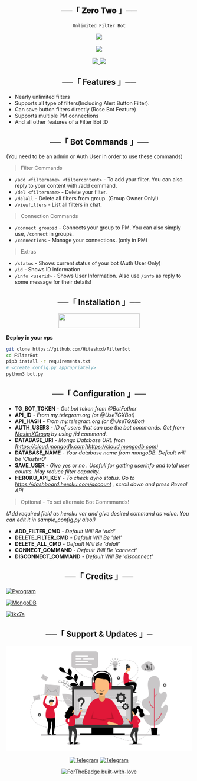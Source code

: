 <h2 align="center">
    ──「 𝐙𝐞𝐫𝐨 𝐓𝐰𝐨 」──
</h2> <div align="center">

`Unlimited Filter Bot`

<img src="https://te.legra.ph/file/cba2ba1d2fe2baf563e09.jpg"></div>

<p align="center">
  <a href="https://www.python.org">
    <img src="http://ForTheBadge.com/images/badges/made-with-python.svg">

  </a>
</p>
<p align="center">
  <a href="https://github.com/Hiteshxd/FilteBot/stargazers">
    <img src="https://img.shields.io/github/stars/Hiteshxd/FilterBot?style=social">

  </a>
  
  <a href="https://github.com/Hiteshxd/FilterBot/fork">
    <img src="https://img.shields.io/github/forks/HiteshXd/FilterBot?label=Fork&style=social">

  </a>  
</p>

<h2 align="center">
    ──「 Features 」──
</h2>

* Nearly unlimited filters
* Supports all type of filters(Including Alert Button Filter).
* Can save button filters directly (Rose Bot Feature)
* Supports multiple PM connections
* And all other features of a Filter Bot :D

<h2 align="center">
    ──「 Bot Commands 」──
</h2>

(You need to be an admin or Auth User in order to use these commands)

> Filter Commands
* `/add <filtername> <filtercontent>`  -  To add your filter. You can also reply to your content with /add command.
* `/del <filtername>`  -  Delete your filter.
* `/delall`  -  Delete all filters from group. (Group Owner Only!)
* `/viewfilters`  -  List all filters in chat.

> Connection Commands
* `/connect groupid`  -  Connects your group to PM. You can also simply use, `/connect` in groups.
* `/connections`  -  Manage your connections. (only in PM)

> Extras
* `/status`  -  Shows current status of your bot (Auth User Only)
* `/id`  -  Shows ID information
* `/info <userid>`  -  Shows User Information. Also use `/info` as reply to some message for their details!

<h2 align="center">
    ──「 Installation 」──
</h2>

<p align="center"><a href="https://dashboard.heroku.com/new?template=https://github.com/Hiteshxd/FilterBot"> <img src="https://img.shields.io/badge/Deploy%20On%20Heroku-black?style=for-the-badge&logo=heroku" width="220" height="38.45"/></a></p>

**Deploy in your vps**

```sh
git clone https://github.com/Hiteshxd/FilterBot
cd FilterBot
pip3 install -r requirements.txt
# <Create config.py appropriately>
python3 bot.py
```

<h2 align="center">
    ──「 Configuration 」──
</h2>

* **TG_BOT_TOKEN**  - *Get bot token from @BotFather*
* **API_ID**        - *From my.telegram.org (or @UseTGXBot)*
* **API_HASH**      - *From my.telegram.org (or @UseTGXBot)*
* **AUTH_USERS**  - *ID of users that can use the bot commands. Get from [MaximXGroup](https://telegram.dog/MaximXGroup) by using /id command.*
* **DATABASE_URI**  - *Mongo Database URL from [https://cloud.mongodb.com](https://cloud.mongodb.com)*
* **DATABASE_NAME**  - *Your database name from mongoDB. Default will be 'Cluster0'*
* **SAVE_USER**  -  *Give yes or no . Usefull for getting userinfo and total user counts. May reduce filter capacity.*
* **HEROKU_API_KEY**  -  *To check dyno status. Go to https://dashboard.heroku.com/account , scroll down and press Reveal API*


> Optional - To set alternate Bot Commmands!

*(Add required field as heroku var and give desired command as value. You can edit it in sample_config.py also!)*

* **ADD_FILTER_CMD**  -  *Default Will Be 'add'*
* **DELETE_FILTER_CMD**  -  *Default Will Be 'del'*
* **DELETE_ALL_CMD**  -  *Default Will Be 'delall'*
* **CONNECT_COMMAND**  -  *Default Will Be 'connect'*
* **DISCONNECT_COMMAND**  -  *Default Will Be 'disconnect'*

<h2 align="center">
    ──「 Credits 」──
</h2>

<p align="left">
  <a href="https://github.com/pyrogram/pyrogram">
    <img alt="Pyrogram" src ="https://i.imgur.com/BOgY9ai.png" width="104.75" height="32"/>
  </a>
</p>

<p align="left">
  <a href="https://docs.mongodb.com">
    <img alt="MongoDB" src ="https://img.shields.io/badge/MongoDB-%234ea94b.svg?&style=for-the-badge&logo=mongodb&logoColor=white"/>
  </a>
</p>

<p align="left">
  <a href="https://github.com/ikx7a">
    <img alt="ikx7a" src ="https://img.shields.io/badge/ikx7a-Developer-orange?style=for-the-badge&logo=github"/>
  </a>
</p>
<h2 align="center">
    ──「 Support & Updates 」─
</h2>
<div align="center">

![Support Cover](https://github.com/AL3X-Github/Resources/blob/main/Photos/Support.png)

</div>

<div align="center">

[![Telegram](https://img.shields.io/badge/Group-2CA5E0?style=for-the-badge&logo=telegram&logoColor=white)](https://telegram.dog/MaximXGroup) [![Telegram](https://img.shields.io/badge/Channel-2CA5E0?style=for-the-badge&logo=telegram&logoColor=white)](https://telegram.dog/MaximXChannels)

[![ForTheBadge built-with-love](http://ForTheBadge.com/images/badges/built-with-love.svg)](https://github.com/AL3X-Github)

</div>



